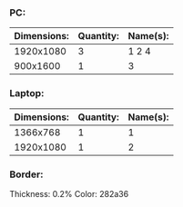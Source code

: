 ### PC:
| Dimensions: | Quantity: | Name(s): |
| ----------- | --------- | -------- |
| 1920x1080   | 3         | 1 2 4    |
| 900x1600    | 1         | 3        |
### Laptop:
| Dimensions: | Quantity: | Name(s): |
| ----------- | --------- | -------- |
| 1366x768    | 1         | 1        |
| 1920x1080   | 1         | 2        |
### Border:
Thickness: 0.2%
Color: 282a36
